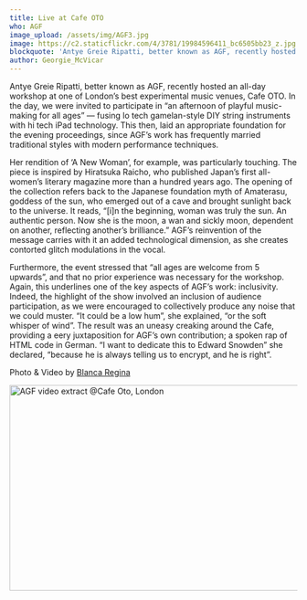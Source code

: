 ```yaml
---
title: Live at Cafe OTO
who: AGF
image_upload: /assets/img/AGF3.jpg
image: https://c2.staticflickr.com/4/3781/19984596411_bc6505bb23_z.jpg
blockquote: 'Antye Greie Ripatti, better known as AGF, recently hosted an all-day workshop at one of London’s best experimental music venues, Cafe OTO. In the day, we were invited to participate in “an afternoon of playful music-making for all ages” — fusing lo tech gamelan-style DIY string instruments with hi tech iPad technology. '
author: Georgie_McVicar
---
```

Antye Greie Ripatti, better known as AGF, recently hosted an all-day workshop at one of London’s best experimental music venues, Cafe OTO. In the day, we were invited to participate in “an afternoon of playful music-making for all ages” — fusing lo tech gamelan-style DIY string instruments with hi tech iPad technology. This then, laid an appropriate foundation for the evening proceedings, since AGF’s work has frequently married traditional styles with modern performance techniques.

Her rendition of ‘A New Woman’, for example, was particularly touching. The piece is inspired by Hiratsuka Raicho, who published Japan’s first all-women’s literary magazine more than a hundred years ago. The opening of the collection refers back to the Japanese foundation myth of Amaterasu, goddess of the sun, who emerged out of a cave and brought sunlight back to the universe. It reads, “[i]n the beginning, woman was truly the sun. An authentic person. Now she is the moon, a wan and sickly moon, dependent on another, reflecting another’s brilliance.” AGF’s reinvention of the message carries with it an added technological dimension, as she creates contorted glitch modulations in the vocal.

Furthermore, the event stressed that “all ages are welcome from 5 upwards”, and that no prior experience was necessary for the workshop. Again, this underlines one of the key aspects of AGF’s work: inclusivity. Indeed, the highlight of the show involved an inclusion of audience participation, as we were encouraged to collectively produce any noise that we could muster. “It could be a low hum”, she explained, “or the soft whisper of wind”. The result was an uneasy creaking around the Cafe, providing a eery juxtaposition for AGF’s own contribution; a spoken rap of HTML code in German. “I want to dedicate this to Edward Snowden” she declared, “because he is always telling us to encrypt, and he is right”.

Photo & Video by [Blanca Regina](http://www.whiteemotion.com)

<a data-flickr-embed="true" href="https://www.flickr.com/photos/whiteemotion/19732362518/in/album-72157655804541960/" title="AGF video extract @Cafe Oto, London"><img src="https://farm1.staticflickr.com/379/19732362518_cc3c7b6e5b_z.jpg" width="640" height="360" alt="AGF video extract @Cafe Oto, London"></a><script async src="//embedr.flickr.com/assets/client-code.js" charset="utf-8"></script>